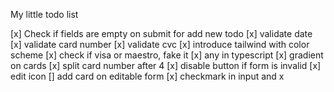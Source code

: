 My little todo list

[x] Check if fields are empty on submit for add new todo
[x] validate date
[x] validate card number
[x] validate cvc
[x] introduce tailwind with color scheme
[x] check if visa or maestro, fake it
[x] any in typescript
[x] gradient on cards
[x] split card number after 4
[x] disable button if form is invalid
[x] edit icon
[] add card on editable form
[x] checkmark in input and x
